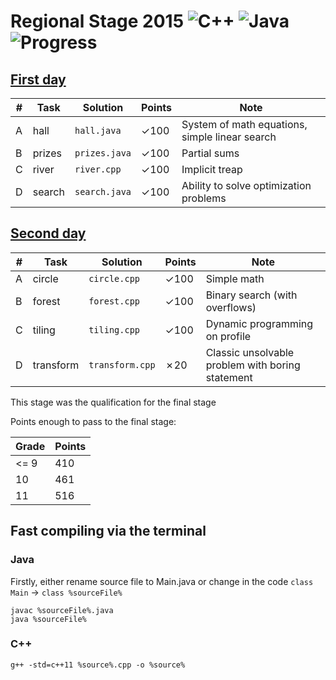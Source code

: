 # Regional Stage 2015 ![C++](https://img.shields.io/badge/language-C++-orange.svg) ![Java](https://img.shields.io/badge/language-Java-orange.svg) ![Progress](https://img.shields.io/badge/progress-720%2F800-green.svg)

## [First day](https://contest.yandex.ru/roiarchive/contest/2012/enter/)

| # | Task | Solution | Points | Note |
|---| ---- | -------- | -------- | ---- |
|A| hall | `hall.java` | ✓100 | System of math equations, simple linear search |
|B| prizes | `prizes.java` | ✓100 | Partial sums |
|C| river | `river.cpp` | ✓100 | Implicit treap |
|D| search | `search.java` | ✓100 | Ability to solve optimization problems |

## [Second day](https://contest.yandex.ru/roiarchive/contest/2012/enter/)

| # | Task | Solution | Points | Note |
|---| ---- | -------- | -------- | ---- |
|A| circle | `circle.cpp` | ✓100 | Simple math |
|B| forest | `forest.cpp` | ✓100 | Binary search (with overflows) |
|C| tiling | `tiling.cpp` | ✓100 | Dynamic programming on profile |
|D| transform | `transform.cpp` | ✗20 | Classic unsolvable problem with boring statement |

This stage was the qualification for the final stage

Points enough to pass to the final stage:

Grade | Points
--- | ---
<= 9 | 410
10 | 461
11 | 516

## Fast compiling via the terminal

### Java

Firstly, either rename source file to Main.java or change in the code `class Main` -> `class %sourceFile%`

```
javac %sourceFile%.java
java %sourceFile%
```

### C++

`g++ -std=c++11 %source%.cpp -o %source%`
